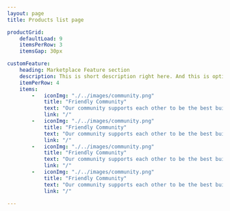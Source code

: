 ```yaml
---
layout: page
title: Products list page

productGrid:
    defaultLoad: 9 
    itemsPerRow: 3
    itemsGap: 30px

customFeature:
    heading: Marketplace Feature section
    description: This is short description right here. And this is optional;
    itemPerRow: 4
    items:
        -   iconImg: "./../images/community.png"
            title: "Friendly Community"
            text: "Our community supports each other to be the best builders, level designers, and content creators we can be. Join us on our friendly discord server!"
            link: "/"
        -   iconImg: "./../images/community.png"
            title: "Friendly Community"
            text: "Our community supports each other to be the best builders, level designers, and content creators we can be. Join us on our friendly discord server!"
            link: "/"
        -   iconImg: "./../images/community.png"
            title: "Friendly Community"
            text: "Our community supports each other to be the best builders, level designers, and content creators we can be. Join us on our friendly discord server!"
            link: "/"
        -   iconImg: "./../images/community.png"
            title: "Friendly Community"
            text: "Our community supports each other to be the best builders, level designers, and content creators we can be. Join us on our friendly discord server!"
            link: "/"

---
```


<CustomCarousel productType="marketplace" />
<CustomProductGrid productType="marketplace" />
<CustomProductFeature />